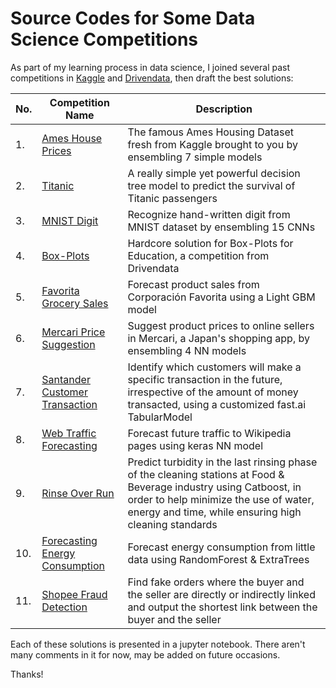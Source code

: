 # Source Codes for Some Data Science Competitions

As part of my learning process in data science, I joined several past competitions in [Kaggle](kaggle.com) and [Drivendata](drivendata.org), then draft the best solutions:

| No. | Competition Name                                                                                                      | Description                                                                                                                                                                                                          |
|-----|-----------------------------------------------------------------------------------------------------------------------|----------------------------------------------------------------------------------------------------------------------------------------------------------------------------------------------------------------------|
| 1.  | [Ames House Prices](https://www.kaggle.com/c/house-prices-advanced-regression-techniques)                             | The famous Ames Housing Dataset fresh from Kaggle brought to you by ensembling 7 simple models                                                                                                                       |
| 2.  | [Titanic](https://www.kaggle.com/c/titanic)                                                                           | A really simple yet powerful decision tree model to predict the survival of Titanic passengers                                                                                                                       |
| 3.  | [MNIST Digit](https://www.kaggle.com/c/digit-recognizer)                                                              | Recognize hand-written digit from MNIST dataset by ensembling 15 CNNs                                                                                                                                                |
| 4.  | [Box-Plots](https://www.drivendata.org/competitions/4/box-plots-for-education/)                                       | Hardcore solution for Box-Plots for Education, a competition from Drivendata                                                                                                                                         |
| 5.  | [Favorita Grocery Sales](https://www.kaggle.com/c/favorita-grocery-sales-forecasting)                                 | Forecast product sales from Corporación Favorita using a Light GBM model                                                                                                                                             |
| 6.  | [Mercari Price Suggestion](https://www.kaggle.com/c/mercari-price-suggestion-challenge)                               | Suggest product prices to online sellers in Mercari, a Japan's shopping app, by ensembling 4 NN models                                                                                                               |
| 7.  | [Santander Customer Transaction](https://www.kaggle.com/c/santander-customer-transaction-prediction)                  | Identify which customers will make a specific transaction in the future, irrespective of the amount of money transacted, using a customized fast.ai TabularModel                                                     |
| 8.  | [Web Traffic Forecasting](https://www.kaggle.com/c/web-traffic-time-series-forecasting)                               | Forecast future traffic to Wikipedia pages using keras NN model                                                                                                                                                      |
| 9.  | [Rinse Over Run](https://www.drivendata.org/competitions/56/predict-cleaning-time-series/)                            | Predict turbidity in the last rinsing phase of the cleaning stations at Food & Beverage industry using Catboost, in order to help minimize the use of water, energy and time, while ensuring high cleaning standards |
| 10. | [Forecasting Energy Consumption](https://www.drivendata.org/competitions/51/electricity-prediction-machine-learning/) | Forecast energy consumption from little data using RandomForest & ExtraTrees                                                                                                                                         |
| 11. | [Shopee Fraud Detection](https://www.kaggle.com/c/opn-rd2-acv)                                                        | Find fake orders where the buyer and the seller are directly or indirectly linked and output the shortest link between the buyer and the seller                                                                      |

Each of these solutions is presented in a jupyter notebook. There aren't many comments in it for now, may be added on future occasions.

Thanks!
